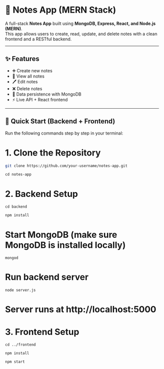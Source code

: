 # 📝 Notes App (MERN Stack)

A full-stack **Notes App** built using **MongoDB, Express, React, and Node.js (MERN)**.  
This app allows users to create, read, update, and delete notes with a clean frontend and a RESTful backend.

---

## ✨ Features
- ➕ Create new notes  
- 📖 View all notes  
- 🖊 Edit notes  
- ❌ Delete notes  
- 💾 Data persistence with MongoDB  
- ⚡ Live API + React frontend  

---

## 🚀 Quick Start (Backend + Frontend)

Run the following commands step by step in your terminal:


# 1. Clone the Repository
```bash
git clone https://github.com/your-username/notes-app.git
```
```
cd notes-app
```
# 2. Backend Setup
```
cd backend
```
```
npm install
```
# Start MongoDB (make sure MongoDB is installed locally)
```
mongod
```
# Run backend server
```
node server.js
```
# Server runs at http://localhost:5000

# 3. Frontend Setup
```
cd ../frontend
```
```
npm install
```
```
npm start
```


